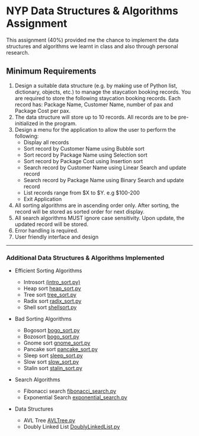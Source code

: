 # NYP Data Structures & Algorithms Assignment

This assignment (40%) provided me the chance to implement the data structures and algorithms we learnt in class and also through personal research.

## Minimum Requirements
1. Design a suitable data structure (e.g. by making use of Python list, dictionary, objects, etc.) to manage the staycation booking records. You are required to store the following staycation booking records. Each record has: Package Name, Customer Name, number of pax and Package Cost per pax.
2. The data structure will store up to 10 records. All records are to be pre-initialized in the program.
3. Design a menu for the application to allow the user to perform the following:
    - Display all records
    - Sort record by Customer Name using Bubble sort
    - Sort record by Package Name using Selection sort
    - Sort record by Package Cost using Insertion sort
    - Search record by Customer Name using Linear Search and update record
    - Search record by Package Name using Binary Search and update record
    - List records range from $X to $Y. e.g $100-200
    - Exit Application
4. All sorting algorithms are in ascending order only. After sorting, the record will be stored as sorted order for next display.
5. All search algorithms MUST ignore case sensitivity. Upon update, the updated record will be stored.
6. Error handling is required.
7. User friendly interface and design

---

### Additional Data Structures & Algorithms Implemented

- Efficient Sorting Algorithms
    - Introsort [(intro_sort.py)](src/sorting_algorithms/intro_sort.py)
    - Heap sort [heap_sort.py](src/sorting_algorithms/heap_sort.py)
    - Tree sort [tree_sort.py](src/data_structures/AVLTree.py)
    - Radix sort [radix_sort.py](src/sorting_algorithms/radix_sort.py)
    - Shell sort [shellsort.py](src/sorting_algorithms/shellsort.py)

- Bad Sorting Algorithms
    - Bogosort [bogo_sort.py](src/bad_sorting_algorithms/bogo_sort.py)
    - Bozosort [bogo_sort.py](src/bad_sorting_algorithms/bogo_sort.py)
    - Gnome sort [gnome_sort.py](src/bad_sorting_algorithms/gnome_sort.py)
    - Pancake sort [pancake_sort.py](src/bad_sorting_algorithms/pancake_sort.py)
    - Sleep sort [sleep_sort.py](src/bad_sorting_algorithms/sleep_sort.py)
    - Slow sort [slow_sort.py](src/bad_sorting_algorithms/slow_sort.py)
    - Stalin sort [stalin_sort.py](src/bad_sorting_algorithms/stalin_sort.py)

- Search Algorithms
    - Fibonacci search [fibonacci_search.py](src/searching_algorithms/fibonacci_search.py)
    - Exponential Search [exponential_search.py](src/searching_algorithms/exponential_search.py)

- Data Structures
    - AVL Tree [AVLTree.py](src/data_structures/AVLTree.py)
    - Doubly Linked List [DoublyLinkedList.py](src/data_structures/DoublyLinkedList.py)